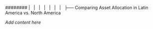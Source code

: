 ######## |   |   |   |   |   |   |   ├── Comparing Asset Allocation in Latin America vs. North America

*Add content here*